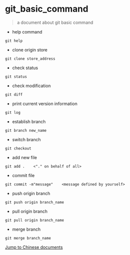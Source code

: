 # git_basic_command
> a document about git basic command

* help command
```
git help
```
* clone origin store
```
git clone store_address
```
* check status
```
git status
```
* check modification
```
git diff
```
* print current version information
```
git log
```
* establish branch
```
git branch new_name
```
* switch branch
```
git checkout
```
* add new file
```
git add .    <"." on behalf of all>
```
* commit file
```
git commit -m"message"    <message defined by yourself>
```
* push origin branch
```
git push origin branch_name
```
* pull origin branch
```
git pull origin branch_name
```
* merge branch
```
git merge branch_name
```
[Jump to Chinese documents](https://github.com/ajun568/git_basic_command/wiki)
